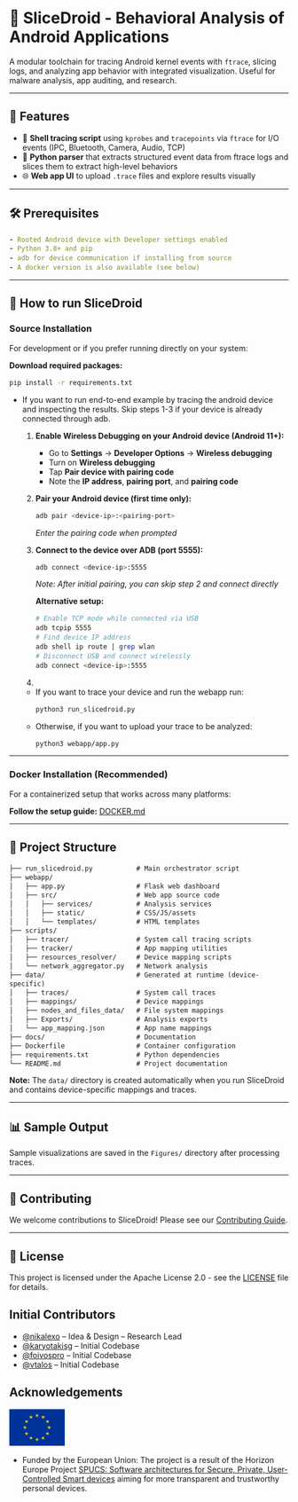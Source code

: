 # 📱 SliceDroid - Behavioral Analysis of Android Applications

A modular toolchain for tracing Android kernel events with `ftrace`, slicing logs, and analyzing app behavior with integrated visualization. Useful for malware analysis, app auditing, and research.

---

## 🚀 Features

- 🐚 **Shell tracing script** using `kprobes` and `tracepoints` via `ftrace` for I/O events (IPC, Bluetooth, Camera, Audio, TCP)
- 🧠 **Python parser** that extracts structured event data from ftrace logs and slices them to extract high-level behaviors
- 🌐 **Web app UI** to upload `.trace` files and explore results visually

---

## 🛠️ Prerequisites
```yaml
- Rooted Android device with Developer settings enabled
- Python 3.8+ and pip
- adb for device communication if installing from source
- A docker version is also available (see below)
```
---

## 🏃 How to run SliceDroid

### Source Installation

For development or if you prefer running directly on your system:

**Download required packages:**
```bash
pip install -r requirements.txt
```
* If you want to run end-to-end example by tracing the android device and inspecting the results.
Skip steps 1-3 if your device is already connected through adb.

    1. **Enable Wireless Debugging on your Android device (Android 11+):**
       - Go to **Settings** → **Developer Options** → **Wireless debugging**
       - Turn on **Wireless debugging**
       - Tap **Pair device with pairing code**
       - Note the **IP address**, **pairing port**, and **pairing code**
       
    2. **Pair your Android device (first time only):**  
        ```bash
        adb pair <device-ip>:<pairing-port>
        ```
        *Enter the pairing code when prompted*
        
    3. **Connect to the device over ADB (port 5555):**
        ```bash
        adb connect <device-ip>:5555
        ```
        *Note: After initial pairing, you can skip step 2 and connect directly*
        
        **Alternative setup:**
        ```bash
        # Enable TCP mode while connected via USB
        adb tcpip 5555
        # Find device IP address
        adb shell ip route | grep wlan
        # Disconnect USB and connect wirelessly
        adb connect <device-ip>:5555
        ```
    4. 
    * If you want to trace your device and run the webapp run:
        ```bash
        python3 run_slicedroid.py
        ```
    * Otherwise, if you want to upload your trace to be analyzed:
        ```bash
        python3 webapp/app.py
        ```
---

### Docker Installation (Recommended)

For a containerized setup that works across many platforms:

**Follow the setup guide:** [DOCKER.md](docs/DOCKER.md)

---

## 📁 Project Structure
```
├── run_slicedroid.py           # Main orchestrator script
├── webapp/
│   ├── app.py                  # Flask web dashboard
│   ├── src/                    # Web app source code
│   │   ├── services/           # Analysis services
│   │   ├── static/             # CSS/JS/assets
│   │   └── templates/          # HTML templates
├── scripts/
│   ├── tracer/                 # System call tracing scripts
│   ├── tracker/                # App mapping utilities
│   ├── resources_resolver/     # Device mapping scripts
│   └── network_aggregator.py   # Network analysis
├── data/                       # Generated at runtime (device-specific)
│   ├── traces/                 # System call traces
│   ├── mappings/               # Device mappings
│   ├── nodes_and_files_data/   # File system mappings
│   ├── Exports/                # Analysis exports
│   └── app_mapping.json        # App name mappings
├── docs/                       # Documentation
├── Dockerfile                  # Container configuration
├── requirements.txt            # Python dependencies
└── README.md                   # Project documentation
```

**Note:** The `data/` directory is created automatically when you run SliceDroid and contains device-specific mappings and traces.

---

## 📊 Sample Output
Sample visualizations are saved in the `Figures/` directory after processing traces.

---

## 🤝 Contributing

We welcome contributions to SliceDroid! Please see our [Contributing Guide](docs/CONTRIBUTING.md).

---

## 📄 License

This project is licensed under the Apache License 2.0 - see the [LICENSE](LICENSE) file for details.

## Initial Contributors

- [@nikalexo](https://github.com/nikalexo) – Idea & Design – Research Lead
- [@karyotakisg](https://github.com/karyotakisg) – Initial Codebase
- [@foivospro](https://github.com/foivospro) – Initial Codebase
- [@vtalos](https://github.com/vtalos) – Initial Codebase

## Acknowledgements

<img src="docs/normal-reproduction-low-resolution.jpg" alt="" width="100"/>

- Funded by the European Union: The project is a result of the Horizon Europe Project [SPUCS: Software architectures for Secure, Private, User-Controlled Smart devices](https://doi.org/10.3030/101108713) aiming for more transparent and trustworthy personal devices.
